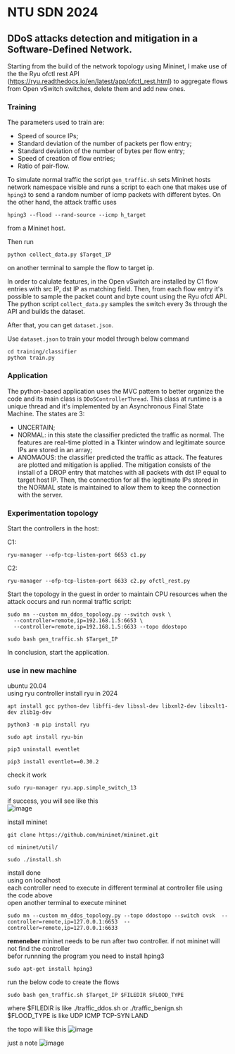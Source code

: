 # NTU SDN 2024

## DDoS attacks detection and mitigation in a Software-Defined Network.

Starting from the build of the network topology using Mininet, I make use of the the Ryu ofctl rest API (https://ryu.readthedocs.io/en/latest/app/ofctl_rest.html) 
to aggregate flows from Open vSwitch switches, delete them and add new ones.



### Training

The parameters used to train are:

- Speed of source IPs;
- Standard deviation of the number of packets per flow entry;
- Standard deviation of the number of bytes per flow entry;
- Speed of creation of flow entries;
- Ratio of pair-flow.

To simulate normal traffic the script ```gen_traffic.sh``` sets Mininet hosts network namespace visible and runs a script to each one that makes use of ```hping3``` to send a random number of icmp packets with different bytes.
On the other hand, the attack traffic uses 
```
hping3 --flood --rand-source --icmp h_target
```
from a Mininet host.

Then run 
```
python collect_data.py $Target_IP
```
on another terminal to sample the flow to target ip.

In order to calulate features, in the Open vSwitch are installed by C1 flow entries with src IP, dst IP as matching field. Then, from each flow entry it's possible 
to sample the packet count and byte count using the Ryu ofctl API. The python script ```collect_data.py``` samples the switch every 3s through the API and builds the dataset.

After that, you can get `dataset.json`.

Use `dataset.json` to train your model through below command
```
cd training/classifier
python train.py
```


### Application

The python-based application uses the MVC pattern to better organize the code and its main class is ```DDoSControllerThread```.
This class at runtime is a unique thread and it's implemented by an Asynchronous Final State Machine.
The states are 3:
- UNCERTAIN;
- NORMAL: in this state the classifier predicted the traffic as normal. The features are real-time plotted in a Tkinter window and legitimate source IPs are stored in an array;
- ANOMAOUS: the classifier predicted the traffic as attack. The features are plotted and mitigation is applied. The mitigation consists of the install of a DROP entry that matches with all packets with dst IP equal to target host IP. Then, the connection for all the legitimate IPs stored in the NORMAL state is maintained to allow them to keep the connection with the server.


### Experimentation topology



Start the controllers in the host:

C1: 
``` 
ryu-manager --ofp-tcp-listen-port 6653 c1.py
```

C2: 
```
ryu-manager --ofp-tcp-listen-port 6633 c2.py ofctl_rest.py
```

Start the topology in the guest in order to maintain CPU resources when the attack occurs and run normal traffic script:

```
sudo mn --custom mn_ddos_topology.py --switch ovsk \
  --controller=remote,ip=192.168.1.5:6653 \
  --controller=remote,ip=192.168.1.5:6633 --topo ddostopo
```
```
sudo bash gen_traffic.sh $Target_IP
```


In conclusion, start the application.


### use in new machine
ubuntu 20.04<br>
using ryu controller 
install ryu in 2024
```
apt install gcc python-dev libffi-dev libssl-dev libxml2-dev libxslt1-dev zlib1g-dev
```
```
python3 -m pip install ryu
```
```
sudo apt install ryu-bin
```
```
pip3 uninstall eventlet
```
```
pip3 install eventlet==0.30.2
```
check it work
```
sudo ryu-manager ryu.app.simple_switch_13
```
if success, you will see like this<br>
![image](https://github.com/ianyang66/NTU-SDN-2024/assets/106331489/e8fd6d62-ab2f-49b2-ad39-a0f5e70ddfc1)

install mininet
```
git clone https://github.com/mininet/mininet.git
```
```
cd mininet/util/
```
```
sudo ./install.sh
```
install done<br>
using on localhost<br>
each controller need to execute in different terminal at controller file using the code above<br>
open another terminal to execute mininet 
```
sudo mn --custom mn_ddos_topology.py --topo ddostopo --switch ovsk  --controller=remote,ip=127.0.0.1:6653  --controller=remote,ip=127.0.0.1:6633 
```
**remeneber**  mininet needs to be run after two controller. if not mininet will not find the controller<br>
befor runnning the program you need to install hping3
```
sudo apt-get install hping3
```
run the below code to create the flows
```
sudo bash gen_traffic.sh $Target_IP $FILEDIR $FLOOD_TYPE
```
where $FILEDIR is like ./traffic_ddos.sh or ./traffic_benign.sh<br>
$FLOOD_TYPE is like UDP ICMP TCP-SYN LAND

the topo will like this 
![image](https://github.com/ianyang66/NTU-SDN-2024/assets/106331489/92d76266-70ed-49be-a639-6605d5147d7e)

just a note
![image](https://github.com/ianyang66/NTU-SDN-2024/assets/106331489/45a79fde-df0d-4e22-9537-ceeec6823d50)

